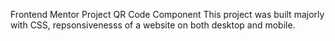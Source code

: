 Frontend Mentor Project 
QR Code Component
This project was built majorly with CSS, repsonsivenesss of a website on both desktop and mobile. 
